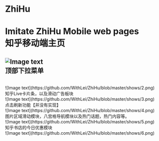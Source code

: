 # ZhiHu
Imitate ZhiHu Mobile web pages<br>
知乎移动端主页
====
![Image text](https://github.com/WithLei/ZhiHu/blob/master/shows/1.png)
<br>
顶部下拉菜单
----------
<br>
![Image text](https://github.com/WithLei/ZhiHu/blob/master/shows/2.png)
<br>
知乎Live卡片条，以及滑动广告板块
<br>
![Image text](https://github.com/WithLei/ZhiHu/blob/master/shows/3.png)
<br>
点击刷新功能【并没有实现】
<br>
![Image text](https://github.com/WithLei/ZhiHu/blob/master/shows/4.png)
<br>
图片区域滑动模块，八宫格导航模块以及热门话题，热门内容等。
<br>
![Image text](https://github.com/WithLei/ZhiHu/blob/master/shows/5.png)
<br>
知乎书店的今日优惠模块
<br>
![Image text](https://github.com/WithLei/ZhiHu/blob/master/shows/6.png)
